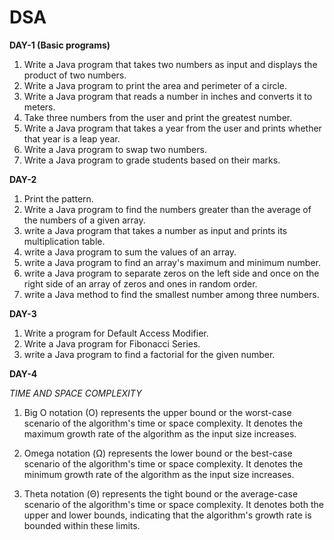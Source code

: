 # DSA

**DAY-1 (Basic programs)**

1. Write a Java program that takes two numbers as input and displays the product of two numbers.
2. Write a Java program to print the area and perimeter of a circle.
3. Write a Java program that reads a number in inches and converts it to meters.
4. Take three numbers from the user and print the greatest number.
5. Write a Java program that takes a year from the user and prints whether that year is a leap year.
6. Write a Java program to swap two numbers.
7. Write a Java program to grade students based on their marks.

**DAY-2**

1. Print the pattern.
2. Write a Java program to find the numbers greater than the average of the numbers of a given array.
3. write a Java program that takes a number as input and prints its multiplication table.
4. write a Java program to sum the values of an array.
5. write a Java program to find an array's maximum and minimum number.
6. write a Java program to separate zeros on the left side and once on the right side of an array of zeros and ones in random order.
7. write a Java method to find the smallest number among three numbers.

**DAY-3**
1. Write a program for Default Access Modifier.
2. Write a Java program for Fibonacci Series.
3. write a Java program to find a factorial for the given number.

**DAY-4**

*TIME AND SPACE COMPLEXITY*
1. Big O notation (O) represents the upper bound or the worst-case scenario of the algorithm's time or space complexity. It denotes the maximum growth rate of the algorithm as the input size increases.

2. Omega notation (Ω) represents the lower bound or the best-case scenario of the algorithm's time or space complexity. It denotes the minimum growth rate of the algorithm as the input size increases.

3. Theta notation (Θ) represents the tight bound or the average-case scenario of the algorithm's time or space complexity. It denotes both the upper and lower bounds, indicating that the algorithm's growth rate is bounded within these limits.

